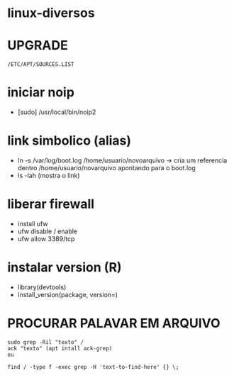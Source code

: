# linux-diversos

# UPGRADE
```
/ETC/APT/SOURCES.LIST
```

# iniciar noip
- [sudo]  /usr/local/bin/noip2

# link simbolico (alias)
- ln -s /var/log/boot.log /home/usuario/novoarquivo -> cria um referencia dentro /home/usuario/novarquivo apontando para o boot.log
- ls -lah (mostra o link)

# liberar firewall
- install ufw
- ufw disable / enable
- ufw allow 3389/tcp

# instalar version (R)
- library(devtools)
- install_version(package, version=)

# PROCURAR PALAVAR EM ARQUIVO
```
sudo grep -Ril "texto" /
ack "texto" (apt intall ack-grep)
ou 

find / -type f -exec grep -H 'text-to-find-here' {} \;
```
